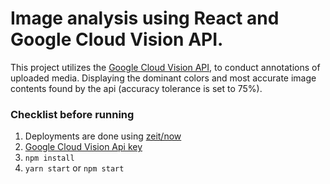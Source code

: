 # Image analysis using React and Google Cloud Vision API.

This project utilizes the [Google Cloud Vision API](https://cloud.google.com/vision/), to conduct annotations of uploaded media. Displaying the dominant colors and
most accurate image contents found by the api (accuracy tolerance is set to 75%).

### Checklist before running
1. Deployments are done using [zeit/now](https://zeit.co/docs/examples/create-react-app)
2. [Google Cloud Vision Api key](https://cloud.google.com/vision/docs/how-to)
3. `npm install`
4. `yarn start` or `npm start`